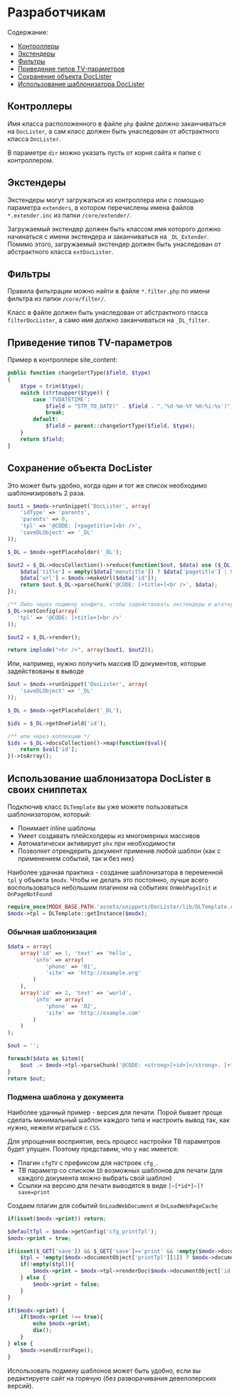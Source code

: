 # Разработчикам

Содержание:

- [Контроллеры](#controllers)
- [Экстендеры](#extenders)
- [Фильтры](#filters)
- [Приведение типов TV-параметров](#tvvars)
- [Сохранение объекта DocLister](#object)
- [Использование шаблонизатора DocLister](#tpl)

## <a name="controllers"></a> Контроллеры

Имя класса расположенного в файле `php` файле должно заканчиваться на `DocLister`, а сам класс должен быть унаследован от абстрактного класса `DocLister`.

В параметре `dir` можно указать пусть от корня сайта к папке с контроллером.

## <a name="extenders"></a> Экстендеры

Экстендеры могут загружаться из контроллера или с помощью параметра `extenders`, в котором перечислены имена файлов `*.extender.inc` из папки `/core/extender/`.

Загружаемый экстендер должен быть классом имя которого должно начинаться с имени экстендера и заканчиваться на `_DL_Extender`. Помимо этого, загружаемый экстендер должен быть унаследован от абстрактного класса `extDocLister`.

## <a name="filters"></a> Фильтры

Правила фильтрации можно найти в файле `*.filter.php` по имени фильтра из папки `/core/filter/`.

Класс в файле должен быть унаследован от абстрактного гласса `filterDocLister`, а само имя должно заканчиваться на `_DL_filter`.

## <a name="tvvars"></a> Приведение типов TV-параметров

Пример в контроллере site_content:

```php
public function changeSortType($field, $type)
{
    $type = trim($type);
    switch (strtoupper($type)) {
        case 'TVDATETIME':
            $field = "STR_TO_DATE(" . $field . ",'%d-%m-%Y %H:%i:%s')";
            break;
        default:
            $field = parent::changeSortType($field, $type);
    }
    return $field;
}
```

## <a name="object"></a> Сохранение объекта DocLister

Это может быть удобно, когда один и тот же список необходимо шаблонизировать 2 раза.

```php
$out1 = $modx->runSnippet('DocLister', array(
    'idType' => 'parents',
    'parents' => 0,
    'tpl' => '@CODE: [+pagetitle+]<br />',
    'saveDLObject' => '_DL'
));

$_DL = $modx->getPlaceholder('_DL');

$out2 = $_DL->docsCollection()->reduce(function($out, $data) use ($_DL, $modx){
    $data['title'] = empty($data['menutitle']) ? $data['pagetitle'] : $data['menutitle'];
    $data['url'] = $modx->makeUrl($data['id']);
    return $out.$_DL->parseChunk('@CODE: [+title+]<br />', $data);
});

/** Либо через подмену конфига, чтобы задействовать экстендеры и штатную подготовку плейсхолдеров */
$_DL->setConfig(array(
   'tpl' => '@CODE: [+title+]<br />'
));

$out2 = $_DL->render();

return implode("<hr />", array($out1, $out2));
```

Или, например, нужно получить массив ID документов, которые задействованы в выводе

```php
$out = $modx->runSnippet('DocLister', array(
    'saveDLObject' => '_DL'
));

$_DL = $modx->getPlaceholder('_DL');

$ids = $_DL->getOneField('id');

/** или через коллекцию */
$ids = $_DL->docsCollection()->map(function($val){
    return $val['id'];
})->toArray();
```

## <a name="tpl"></a> Использование шаблонизатора DocLister в своих сниппетах

Подключив класс `DLTemplate` вы уже можете пользоваться шаблонизатором, который:

- Понимает inline шаблоны
- Умеет создавать плейсхолдеры из многомерных массивов
- Автоматически активирует `phx` при необходимости
- Позволяет отрендерить документ применив любой шаблон (как с применением событий, так и без них)

Наиболее удачная практика - создание шаблонизатора в переменной `tpl` у объекта `$modx`. Чтобы не делать это постоянно, лучше всего воспользоваться небольшим плагином на событиях `OnWebPageInit` и `OnPageNotFound`

```php
require_once(MODX_BASE_PATH.'assets/snippets/DocLister/lib/DLTemplate.class.php');
$modx->tpl = DLTemplate::getInstance($modx);
```

### Обычная шаблонизация

```php
$data = array(
    array('id' => 1, 'text' => 'hello',
        'info' => array(
            'phone' => '01',
            'site' => 'http://example.org'
        )
    ),
    array('id' => 2, 'text' => 'world',
        'info' => array(
            'phone' => '02',
            'site' => 'http://example.com'
        )
    )
);

$out = '';

foreach($data as $item){
    $out .= $modx->tpl->parseChunk('@CODE: <strong>[+id+]</strong>. [+text+] ([+info.phone+], [+info.site+])', $item);
}
return $out;
```

### Подмена шаблона у документа

Наиболее удачный пример - версия для печати. Порой бывает проще сделать минимальный шаблон каждого типа и настроить вывод так, как нужно, нежели играться с `CSS`.

Для упрощения восприятия, весь процесс настройки ТВ параметров будет упущен. Поэтому представим, что у нас имеется:

- Плагин `cfgTV` с префиксом для настроек `cfg_`.
- ТВ параметр со списком `ID` возможных шаблонов для печати (для каждого документа можно выбрать свой шаблон)
- Ссылки на версию для печати выводятся в виде `[~[*id*]~]?save=print`

Создаем плагин для событий `OnLoadWebDocument` и `OnLoadWebPageCache`

```php
if(isset($modx->print)) return;

$defaultTpl = $modx->getConfig('cfg_printTpl');
$modx->print = true;

if(isset($_GET['save']) && $_GET['save']=='print' && !empty($modx->documentObject)){
    $tpl = !empty($modx->documentObject['printTpl'][1]) ? $modx->documentObject['printTpl'][1] : $defaultTpl;
    if(!empty($tpl)){
        $modx->print = $modx->tpl->renderDoc($modx->documentObject['id'], true, (int)$tpl);
    } else {
        $modx->print = false;
    }
}

if($modx->print) {
    if($modx->print !== true){
        echo $modx->print;
        die();
    }
} else {
    $modx->sendErrorPage();
}
```

Использовать подмену шаблонов может быть удобно, если вы редактируете сайт на горячую (без разворачивания девелоперских версий).
